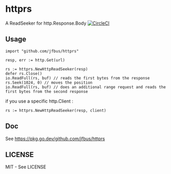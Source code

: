 # httprs

A ReadSeeker for
http.Response.Body [![CircleCI](https://dl.circleci.com/status-badge/img/gh/jfbus/httprs/tree/master.svg?style=svg)](https://dl.circleci.com/status-badge/redirect/gh/jfbus/httprs/tree/master)

## Usage

```
import "github.com/jfbus/httprs"

resp, err := http.Get(url)

rs := httprs.NewHttpReadSeeker(resp)
defer rs.Close()
io.ReadFull(rs, buf) // reads the first bytes from the response
rs.Seek(1024, 0) // moves the position
io.ReadFull(rs, buf) // does an additional range request and reads the first bytes from the second response
```

if you use a specific http.Client :

```
rs := httprs.NewHttpReadSeeker(resp, client)
```

## Doc

See https://pkg.go.dev/github.com/jfbus/httprs

## LICENSE

MIT - See LICENSE